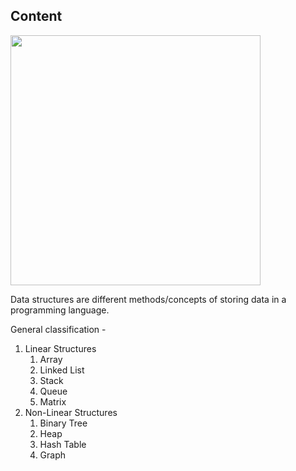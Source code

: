 ## Content
<img src="https://octodex.github.com/images/privateinvestocat.jpg" width="400" height="400">

Data structures are different methods/concepts of storing data in a programming language.

General classification - 
1. Linear Structures
    1. Array
    2. Linked List
    3. Stack
    4. Queue
    5. Matrix
2. Non-Linear Structures
    1. Binary Tree
    2. Heap
    3. Hash Table
    4. Graph